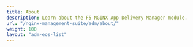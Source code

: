 ```yaml
---
title: About
description: Learn about the F5 NGINX App Delivery Manager module.
url: "/nginx-management-suite/adm/about/"
weight: 100
layout: "adm-eos-list"
---
```

